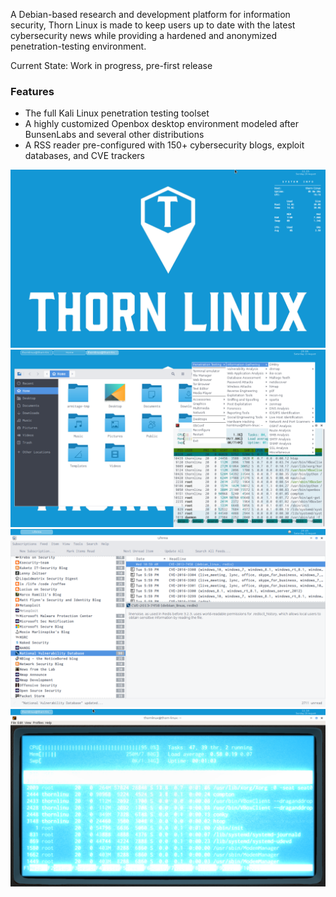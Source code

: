 ﻿A Debian-based research and development platform for information security, Thorn Linux is made to keep users up to date with the latest cybersecurity news while providing a hardened and anonymized penetration-testing environment.

Current State: Work in progress, pre-first release

### Features
* The full Kali Linux penetration testing toolset
* A highly customized Openbox desktop environment modeled after BunsenLabs and several other distributions
* A RSS reader pre-configured with 150+ cybersecurity blogs, exploit databases, and CVE trackers

![Alt text](screen1.png?raw=true)
![Alt text](screen2.png?raw=true)
![Alt text](screen3.png?raw=true)
![Alt text](screen4.png?raw=true)
